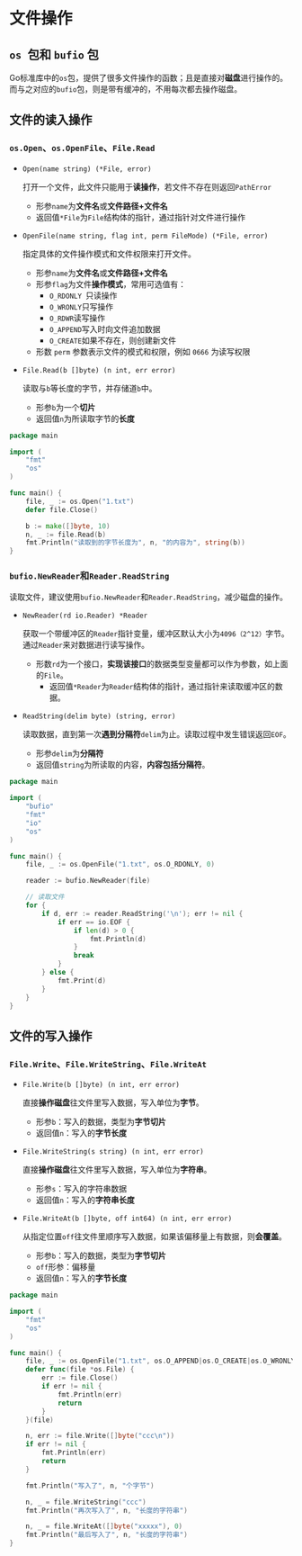 # 文件操作

## `os `包和 `bufio` 包

Go标准库中的`os`包，提供了很多文件操作的函数；且是直接对**磁盘**进行操作的。而与之对应的`bufio`包，则是带有缓冲的，不用每次都去操作磁盘。

## 文件的读入操作

### `os.Open`、`os.OpenFile`、`File.Read`

- `Open(name string) (*File, error)`

  打开一个文件，此文件只能用于**读操作**，若文件不存在则返回`PathError`

  - 形参`name`为**文件名**或**文件路径+文件名**
  - 返回值`*File`为`File`结构体的指针，通过指针对文件进行操作

- `OpenFile(name string, flag int, perm FileMode) (*File, error)`

  指定具体的文件操作模式和文件权限来打开文件。

  - 形参`name`为**文件名**或**文件路径+文件名**
  - 形参`flag`为文件**操作模式**，常用可选值有：
    - `O_RDONLY `只读操作
    - `O_WRONLY`只写操作
    - `O_RDWR`读写操作
    - `O_APPEND`写入时向文件追加数据
    - `O_CREATE`如果不存在，则创建新文件
  - 形数 `perm` 参数表示文件的模式和权限，例如 `0666` 为读写权限

- `File.Read(b []byte) (n int, err error)`

  读取与`b`等长度的字节，并存储道`b`中。

  - 形参`b`为一个**切片**
  - 返回值`n`为所读取字节的**长度**

```go
package main

import (
	"fmt"
	"os"
)

func main() {
	file, _ := os.Open("1.txt")
	defer file.Close()

	b := make([]byte, 10)
	n, _ := file.Read(b)
	fmt.Println("读取到的字节长度为", n, "的内容为", string(b))
}
```

### `bufio.NewReader`和`Reader.ReadString`

读取文件，建议使用`bufio.NewReader`和`Reader.ReadString`，减少磁盘的操作。

- `NewReader(rd io.Reader) *Reader`

  获取一个带缓冲区的`Reader`指针变量，缓冲区默认大小为`4096（2^12）`字节。通过`Reader`来对数据进行读写操作。

  - 形数`rd`为一个接口，**实现该接口**的数据类型变量都可以作为参数，如上面的`File`。
    - 返回值`*Reader`为`Reader`结构体的指针，通过指针来读取缓冲区的数据。

- `ReadString(delim byte) (string, error)`

  读取数据，直到第一次**遇到分隔符**`delim`为止。读取过程中发生错误返回`EOF`。

  - 形参`delim`为**分隔符**
  - 返回值`string`为所读取的内容，**内容包括分隔符**。

```go
package main

import (
	"bufio"
	"fmt"
	"io"
	"os"
)

func main() {
	file, _ := os.OpenFile("1.txt", os.O_RDONLY, 0)

	reader := bufio.NewReader(file)

	// 读取文件
	for {
		if d, err := reader.ReadString('\n'); err != nil {
			if err == io.EOF {
				if len(d) > 0 {
					fmt.Println(d)
				}
				break
			}
		} else {
			fmt.Print(d)
		}
	}
}
```

## 文件的写入操作

### `File.Write`、`File.WriteString`、`File.WriteAt`

- `File.Write(b []byte) (n int, err error)`

  直接**操作磁盘**往文件里写入数据，写入单位为**字节**。

  - 形参`b`：写入的数据，类型为**字节切片**
  - 返回值`n`：写入的**字节长度**

- `File.WriteString(s string) (n int, err error)`

  直接**操作磁盘**往文件里写入数据，写入单位为**字符串**。

  - 形参`s`：写入的字符串数据
  - 返回值`n`：写入的**字符串长度**

- `File.WriteAt(b []byte, off int64) (n int, err error)`

  从指定位置`off`往文件里顺序写入数据，如果该偏移量上有数据，则**会覆盖**。

  - 形参`b`：写入的数据，类型为**字节切片**
  - `off`形参：偏移量
  - 返回值`n`：写入的**字节长度**

```go
package main

import (
	"fmt"
	"os"
)

func main() {
	file, _ := os.OpenFile("1.txt", os.O_APPEND|os.O_CREATE|os.O_WRONLY, 0666)
	defer func(file *os.File) {
		err := file.Close()
		if err != nil {
			fmt.Println(err)
			return
		}
	}(file)

	n, err := file.Write([]byte("ccc\n"))
	if err != nil {
		fmt.Println(err)
		return
	}

	fmt.Println("写入了", n, "个字节")

	n, _ = file.WriteString("ccc")
	fmt.Println("再次写入了", n, "长度的字符串")

	n, _ = file.WriteAt([]byte("xxxxx"), 0)
	fmt.Println("最后写入了", n, "长度的字符串")
}

```

